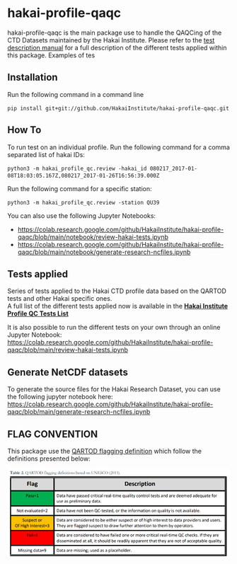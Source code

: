 # hakai-profile-qaqc
hakai-profile-qaqc is the main package use to handle the QAQCing of the CTD Datasets maintained by the Hakai Institute. Please refer to the [test description manual](tests_description.md) for a full description of the different tests applied within this package. Examples of tes

## Installation
Run the following command in a command line

```
pip install git+git://github.com/HakaiInstitute/hakai-profile-qaqc.git
```

## How To

To run test on an individual profile. Run the following command for a comma separated list of hakai IDs:
```
python3 -m hakai_profile_qc.review -hakai_id 080217_2017-01-08T18:03:05.167Z,080217_2017-01-26T16:56:39.000Z
```

Run the following command for a specific station:
```
python3 -m hakai_profile_qc.review -station QU39
```
You can also use the following Jupyter Notebooks:
- https://colab.research.google.com/github/HakaiInstitute/hakai-profile-qaqc/blob/main/notebook/review-hakai-tests.ipynb
- https://colab.research.google.com/github/HakaiInstitute/hakai-profile-qaqc/blob/main/notebook/generate-research-ncfiles.ipynb

## Tests applied
Series of tests applied to the Hakai CTD profile data based on the QARTOD tests and other Hakai specific ones.  
A full list of the different tests applied now is available in the 
[**Hakai Institute Profile QC Tests List**](doc/table_qc_config.md)

It is also possible to run the different tests on your own through an online Jupyter Notebook:
https://colab.research.google.com/github/HakaiInstitute/hakai-profile-qaqc/blob/main/review-hakai-tests.ipynb

## Generate NetCDF datasets
To generate the source files for the Hakai Research Dataset, you can use the following jupyter notebook here:
https://colab.research.google.com/github/HakaiInstitute/hakai-profile-qaqc/blob/main/generate-research-ncfiles.ipynb

## FLAG CONVENTION
This package use the [QARTOD flagging definition](https://cdn.ioos.noaa.gov/media/2020/07/QARTOD-Data-Flags-Manual_version1.2final.pdf)
which follow the definitions presented below: 

![Alt text](QARTOD_Flag_Convetion_Table.png?raw=true "QARTOD Flag Convention")